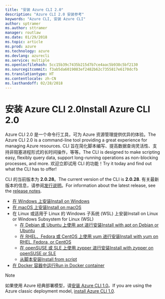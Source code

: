```yaml
---
title: "安装 Azure CLI 2.0"
description: "Azure CLI 2.0 安装参考"
keywords: "Azure CLI, 安装 Azure CLI"
author: sptramer
ms.author: sttramer
manager: routlaw
ms.date: 01/29/2018
ms.topic: article
ms.prod: azure
ms.technology: azure
ms.devlang: azurecli
ms.service: multiple
ms.openlocfilehash: 5cc15b39c7435b215d7b7ce4aac5b938c5bf2130
ms.sourcegitcommit: f3ab5da6019083ef2482b62c7355817e6170dcfb
ms.translationtype: HT
ms.contentlocale: zh-CN
ms.lasthandoff: 02/28/2018
---
```

# <a name="install-azure-cli-20"></a><span data-ttu-id="aa421-104">安装 Azure CLI 2.0</span><span class="sxs-lookup"><span data-stu-id="aa421-104">Install Azure CLI 2.0</span></span>

<span data-ttu-id="aa421-105">Azure CLI 2.0 是一个命令行工具，可为 Azure 资源管理提供优异的体验。</span><span class="sxs-lookup"><span data-stu-id="aa421-105">The Azure CLI 2.0 is a command-line tool providing a great experience for managing Azure resources.</span></span> <span data-ttu-id="aa421-106">CLI 旨在简化脚本编写、提高数据查询灵活性、支持非阻塞进程形式的长时间操作，等等。</span><span class="sxs-lookup"><span data-stu-id="aa421-106">The CLI is designed to make scripting easy, flexibly query data, support long-running operations as non-blocking processes, and more.</span></span> <span data-ttu-id="aa421-107">欢迎立即试用 CLI 的功能！</span><span class="sxs-lookup"><span data-stu-id="aa421-107">Try it today and find out what the CLI has to offer!</span></span>

<span data-ttu-id="aa421-108">CLI 的当前版本为 __2.0.28__。</span><span class="sxs-lookup"><span data-stu-id="aa421-108">The current version of the CLI is __2.0.28__.</span></span> <span data-ttu-id="aa421-109">有关最新版本的信息，请参阅[发行说明](release-notes-azure-cli.md)。</span><span class="sxs-lookup"><span data-stu-id="aa421-109">For information about the latest release, see the [release notes](release-notes-azure-cli.md).</span></span>

* [<span data-ttu-id="aa421-110">在 Windows 上安装</span><span class="sxs-lookup"><span data-stu-id="aa421-110">Install on Windows</span></span>](install-azure-cli-windows.md)
* [<span data-ttu-id="aa421-111">在 macOS 上安装</span><span class="sxs-lookup"><span data-stu-id="aa421-111">Install on macOS</span></span>](install-azure-cli-macos.md)
* <span data-ttu-id="aa421-112">在 Linux 或适用于 Linux 的 Windows 子系统 (WSL) 上安装</span><span class="sxs-lookup"><span data-stu-id="aa421-112">Install on Linux or Windows Subsystem for Linux (WSL)</span></span>
  * [<span data-ttu-id="aa421-113">在 Debian 或 Ubuntu 上使用 apt 进行安装</span><span class="sxs-lookup"><span data-stu-id="aa421-113">Install with apt on Debian or Ubuntu</span></span>](install-azure-cli-apt.md)
  * [<span data-ttu-id="aa421-114">在 RHEL、Fedora 或 CentOS 上使用 yum 进行安装</span><span class="sxs-lookup"><span data-stu-id="aa421-114">Install with yum on RHEL, Fedora, or CentOS </span></span>](install-azure-cli-yum.md)
  * [<span data-ttu-id="aa421-115">在 openSUSE 或 SLE 上使用 zypper 进行安装</span><span class="sxs-lookup"><span data-stu-id="aa421-115">Install with zypper on openSUSE or SLE </span></span>](install-azure-cli-zypper.md)
  * [<span data-ttu-id="aa421-116">从脚本安装</span><span class="sxs-lookup"><span data-stu-id="aa421-116">Install from script</span></span>](install-azure-cli-linux.md)
* [<span data-ttu-id="aa421-117">在 Docker 容器中运行</span><span class="sxs-lookup"><span data-stu-id="aa421-117">Run in Docker container</span></span>](run-azure-cli-docker.md)

> [!NOTE]
> <span data-ttu-id="aa421-118">如果使用 Azure 经典部署模型，请[安装 Azure CLI 1.0](/azure/cli-install-nodejs)。</span><span class="sxs-lookup"><span data-stu-id="aa421-118">If you are using the Azure classic deployment model, [install Azure CLI 1.0](/azure/cli-install-nodejs).</span></span>

